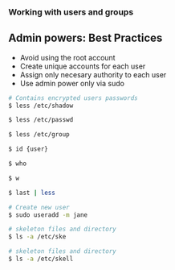 ### Working with users and groups

## Admin powers: Best Practices
* Avoid using the root account
* Create unique accounts for each user
* Assign only necesary authority to each user
* Use admin power only via sudo

```bash
# Contains encrypted users passwords
$ less /etc/shadow

$ less /etc/passwd

$ less /etc/group

$ id {user}

$ who

$ w

$ last | less

# Create new user
$ sudo useradd -m jane

# skeleton files and directory
$ ls -a /etc/ske

# skeleton files and directory
$ ls -a /etc/skell
```
